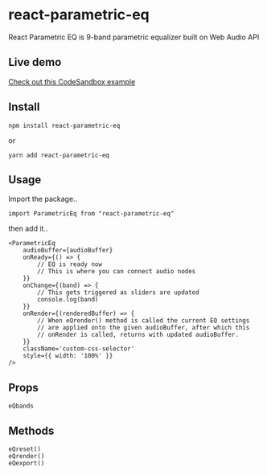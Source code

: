 # react-parametric-eq

React Parametric EQ is 9-band parametric equalizer built on Web Audio API

## Live demo

[Check out this CodeSandbox example](https://codesandbox.io/p/devbox/react-parametric-eq-demo-tyr9tx)

## Install

`npm install react-parametric-eq`

or

`yarn add react-parametric-eq`

## Usage

Import the package..

```
import ParametricEq from "react-parametric-eq"
```

then add it..

```
<ParametricEq
	audioBuffer={audioBuffer}
	onReady={() => {
		// EQ is ready now
		// This is where you can connect audio nodes
	}}
	onChange={(band) => {
		// This gets triggered as sliders are updated
		console.log(band)
	}}
	onRender={(renderedBuffer) => {
		// When eQrender() method is called the current EQ settings
		// are applied onto the given audioBuffer, after which this
		// onRender is called, returns with updated audioBuffer.
	}}
	className='custom-css-selector'
	style={{ width: '100%' }}
/>
```

## Props

```
eQbands
```

## Methods

```
eQreset()
eQrender()
eQexport()
```


